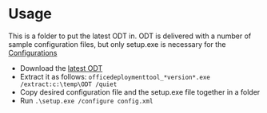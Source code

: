 # Usage
This is a folder to put the latest ODT in. ODT is delivered with a number of sample configuration files, but only setup.exe is necessary for the [Configurations](/ODT-Configurations/Configurations.md)

- Download the [latest ODT](https://www.microsoft.com/en-us/download/details.aspx?id=49117)
- Extract it as follows: `officedeploymenttool_*version*.exe /extract:c:\temp\ODT /quiet`
- Copy desired configuration file and the setup.exe file together in a folder
- Run `.\setup.exe /configure config.xml`
